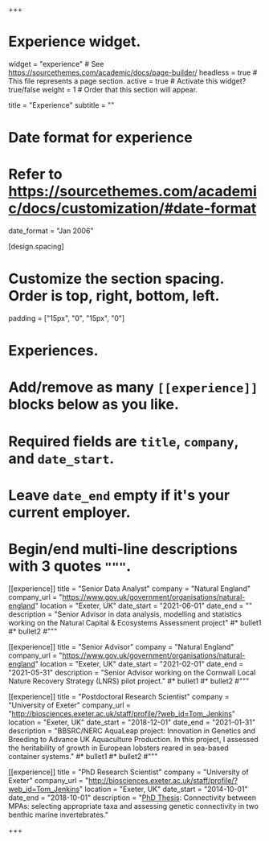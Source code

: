 +++
# Experience widget.
widget = "experience"  # See https://sourcethemes.com/academic/docs/page-builder/
headless = true  # This file represents a page section.
active = true  # Activate this widget? true/false
weight = 1  # Order that this section will appear.

title = "Experience"
subtitle = ""

# Date format for experience
#   Refer to https://sourcethemes.com/academic/docs/customization/#date-format
date_format = "Jan 2006"

[design.spacing]
  # Customize the section spacing. Order is top, right, bottom, left.
  padding = ["15px", "0", "15px", "0"]
  
# Experiences.
#   Add/remove as many `[[experience]]` blocks below as you like.
#   Required fields are `title`, `company`, and `date_start`.
#   Leave `date_end` empty if it's your current employer.
#   Begin/end multi-line descriptions with 3 quotes `"""`.

[[experience]]
  title = "Senior Data Analyst"
  company = "Natural England"
  company_url = "https://www.gov.uk/government/organisations/natural-england"
  location = "Exeter, UK"
  date_start = "2021-06-01"
  date_end = ""
  description = "Senior Advisor in data analysis, modelling and statistics working on the Natural Capital & Ecosystems Assessment project"
  #* bullet1
  #* bullet2
  #"""
  
[[experience]]
  title = "Senior Advisor"
  company = "Natural England"
  company_url = "https://www.gov.uk/government/organisations/natural-england"
  location = "Exeter, UK"
  date_start = "2021-02-01"
  date_end = "2021-05-31"
  description = "Senior Advisor working on the Cornwall Local Nature Recovery Strategy (LNRS) pilot project."
  #* bullet1
  #* bullet2
  #"""
  
[[experience]]
  title = "Postdoctoral Research Scientist"
  company = "University of Exeter"
  company_url = "http://biosciences.exeter.ac.uk/staff/profile/?web_id=Tom_Jenkins"
  location = "Exeter, UK"
  date_start = "2018-12-01"
  date_end = "2021-01-31"
  description = "BBSRC/NERC AquaLeap project: Innovation in Genetics and Breeding to Advance UK Aquaculture Production. In this project, I assessed the heritability of growth in European lobsters reared in sea-based container systems."
  #* bullet1
  #* bullet2
  #"""

[[experience]]
  title = "PhD Research Scientist"
  company = "University of Exeter"
  company_url = "http://biosciences.exeter.ac.uk/staff/profile/?web_id=Tom_Jenkins"
  location = "Exeter, UK"
  date_start = "2014-10-01"
  date_end = "2018-10-01"
  description = "[PhD Thesis](http://hdl.handle.net/10871/35541): Connectivity between MPAs: selecting appropriate taxa and assessing genetic connectivity in two benthic marine invertebrates."


+++